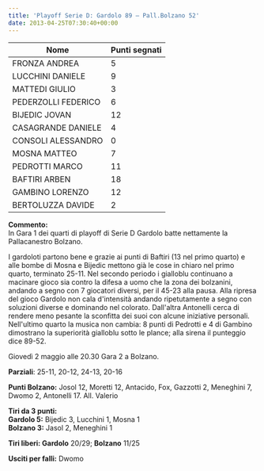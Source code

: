 ```yaml
---
title: 'Playoff Serie D: Gardolo 89 – Pall.Bolzano 52'
date: 2013-04-25T07:30:40+00:00
---
```

| **Nome** | **Punti segnati** |
| -------- | ----------------- |
| FRONZA ANDREA | 5 |
| LUCCHINI DANIELE | 9 |
| MATTEDI GIULIO | 3 |
| PEDERZOLLI FEDERICO | 6 |
| BIJEDIC JOVAN | 12 |
| CASAGRANDE DANIELE | 4 |
| CONSOLI ALESSANDRO | 0 |
| MOSNA MATTEO | 7 |
| PEDROTTI MARCO | 11 |
| BAFTIRI ARBEN | 18 |
| GAMBINO LORENZO | 12 |
| BERTOLUZZA DAVIDE | 2 |

**Commento:**  
In Gara 1 dei quarti di playoff di Serie D Gardolo batte nettamente la Pallacanestro Bolzano.

I gardoloti partono bene e grazie ai punti di Baftiri (13 nel primo quarto) e alle bombe di Mosna e Bijedic mettono già le cose in chiaro nel primo quarto, terminato 25-11. Nel secondo periodo i gialloblu continuano a macinare gioco sia contro la difesa a uomo che la zona dei bolzanini, andando a segno con 7 giocatori diversi, per il 45-23 alla pausa. Alla ripresa del gioco Gardolo non cala d'intensità andando ripetutamente a segno con soluzioni diverse e dominando nel colorato. Dall'altra Antonelli cerca di rendere meno pesante la sconfitta dei suoi con alcune iniziative personali. Nell'ultimo quarto la musica non cambia: 8 punti di Pedrotti e 4 di Gambino dimostrano la superiorità gialloblu sotto le plance; alla sirena il punteggio dice 89-52.

Giovedì 2 maggio alle 20.30 Gara 2 a Bolzano.

**Parziali**: 25-11, 20-12, 24-13, 20-16

**Punti Bolzano:** Josol 12, Moretti 12, Antacido, Fox, Gazzotti 2, Meneghini 7, Dwomo 2, Antonelli 17. All. Valerio

**Tiri da 3 punti:**  
**Gardolo 5:** Bijedic 3, Lucchini 1, Mosna 1  
**Bolzano 3:** Jasol 2, Meneghini 1

**Tiri liberi: Gardolo** 20/29; **Bolzano** 11/25

**Usciti per falli:** Dwomo